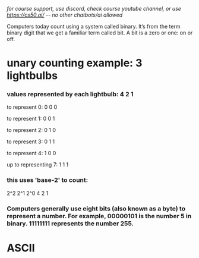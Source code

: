 *for course support, use discord, check course youtube channel, or use https://cs50.ai/ -- no other chatbots/ai allowed*

Computers today count using a system called binary. It’s from the term binary digit that we get a familiar term called bit. A bit is a zero or one: on or off.

# unary counting example: 3 lightbulbs
### values represented by each lightbulb: 4 2 1

to represent 0: 0 0 0

to represent 1: 0 0 1

to represent 2: 0 1 0

to represent 3: 0 1 1

to represent 4: 1 0 0

up to representing 7: 1 1 1

### this uses 'base-2' to count:
2^2  2^1  2^0
4    2    1

### Computers generally use eight bits (also known as a byte) to represent a number. For example, 00000101 is the number 5 in binary. 11111111 represents the number 255.


# ASCII